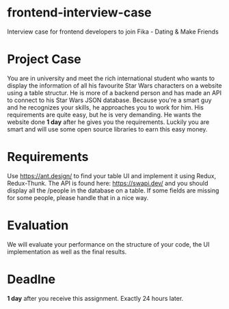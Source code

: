 # frontend-interview-case
Interview case for frontend developers to join Fika - Dating &amp; Make Friends

# Project Case
You are in university and meet the rich international student who wants to display the information of all his favourite Star Wars characters on a website using a table structur. He is more of a backend person and has made an API to connect to his Star Wars JSON database. Because you're a smart guy and he recognizes your skills, he approaches you to work for him. His requirements are quite easy, but he is very demanding. He wants the website done **1 day** after he gives you the requirements. Luckily you are smart and will use some open source libraries to earn this easy money.

# Requirements
Use https://ant.design/ to find your table UI and implement it using Redux, Redux-Thunk. The API is found here: https://swapi.dev/ and you should display all the /people in the database on a table. If some fields are missing for some people, please handle that in a nice way.

# Evaluation
We will evaluate your performance on the structure of your code, the UI implementation as well as the final results.

# Deadlne

**1 day** after you receive this assignment. Exactly 24 hours later.
